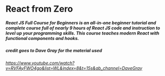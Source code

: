 # React from Zero

##### React JS Full Course for Beginners is an all-in-one beginner tutorial and complete course full of nearly 9 hours of React JS code and instruction to level up your programming skills. This course teaches modern React with functional components and hooks.

##### credit goes to Dave Gray for the material used
###### https://www.youtube.com/watch?v=RVFAyFWO4go&list=WL&index=8&t=15s&ab_channel=DaveGray
